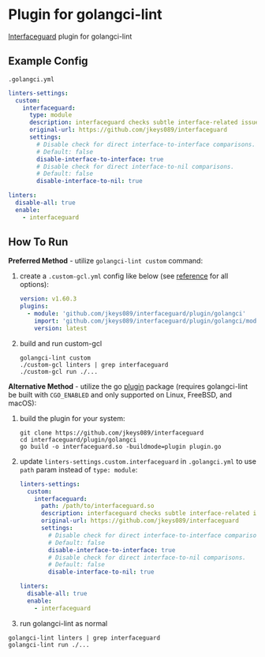 # Plugin for golangci-lint
[Interfaceguard](https://github.com/jkeys089/interfaceguard) plugin for golangci-lint

## Example Config
`.golangci.yml`
```yaml
linters-settings:
  custom:
    interfaceguard:
      type: module
      description: interfaceguard checks subtle interface-related issues, including improper comparisons and type mismatches.
      original-url: https://github.com/jkeys089/interfaceguard
      settings:
        # Disable check for direct interface-to-interface comparisons.
        # Default: false
        disable-interface-to-interface: true
        # Disable check for direct interface-to-nil comparisons.
        # Default: false
        disable-interface-to-nil: true

linters:
  disable-all: true
  enable:
    - interfaceguard
```

## How To Run
__Preferred Method__ - utilize `golangci-lint custom` command:
1. create a `.custom-gcl.yml` config like below (see [reference](https://golangci-lint.run/plugins/module-plugins/#reference) for all options):
   ```yaml
   version: v1.60.3
   plugins:
     - module: 'github.com/jkeys089/interfaceguard/plugin/golangci'
       import: 'github.com/jkeys089/interfaceguard/plugin/golangci/module'
       version: latest
   ```
2. build and run custom-gcl
   ```shell
   golangci-lint custom
   ./custom-gcl linters | grep interfaceguard
   ./custom-gcl run ./...
   ```

__Alternative Method__ - utilize the go [plugin](https://pkg.go.dev/plugin) package (requires golangci-lint be built with `CGO_ENABLED` and only supported on Linux, FreeBSD, and macOS):
1. build the plugin for your system:
   ```shell
   git clone https://github.com/jkeys089/interfaceguard
   cd interfaceguard/plugin/golangci
   go build -o interfaceguard.so -buildmode=plugin plugin.go
   ```
2. update `linters-settings.custom.interfaceguard` in `.golangci.yml` to use `path` param instead of `type: module`:
   ```yaml
   linters-settings:
     custom:
       interfaceguard:
         path: /path/to/interfaceguard.so
         description: interfaceguard checks subtle interface-related issues, including improper comparisons and type mismatches.
         original-url: https://github.com/jkeys089/interfaceguard
         settings:
           # Disable check for direct interface-to-interface comparisons.
           # Default: false
           disable-interface-to-interface: true
           # Disable check for direct interface-to-nil comparisons.
           # Default: false
           disable-interface-to-nil: true

   linters:
     disable-all: true
     enable:
       - interfaceguard
   ```
3.  run golangci-lint as normal
   ```shell
   golangci-lint linters | grep interfaceguard
   golangci-lint run ./...
   ```